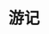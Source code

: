 ---
title: 游记
description: 出游的记录
image:

# Badge style
style:
    background: "#2a9d8f"
    color: "#fff"
---